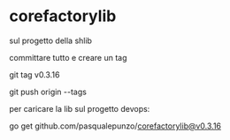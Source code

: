 # corefactorylib

sul progetto della shlib 

committare tutto e creare un tag

git tag v0.3.16

git push origin --tags

 

 

per caricare la lib sul progetto devops:

go get github.com/pasqualepunzo/corefactorylib@v0.3.16